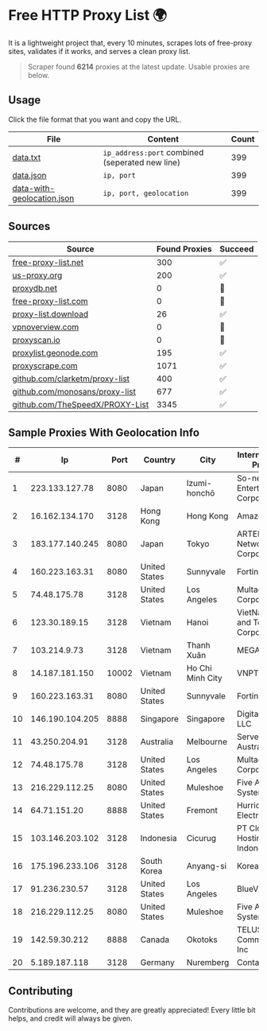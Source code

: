 
# Free HTTP Proxy List 🌍

It is a lightweight project that, every 10 minutes, scrapes lots of free-proxy sites, validates if it works, and serves a clean proxy list.


> Scraper found **6214** proxies at the latest update. Usable proxies are below.

## Usage

Click the file format that you want and copy the URL.


|File|Content|Count|
|----|-------|-----|
|[data.txt](https://raw.githubusercontent.com/themiralay/Proxy-List-World/master/data.txt)|`ip_address:port` combined (seperated new line)|399|
|[data.json](https://raw.githubusercontent.com/themiralay/Proxy-List-World/master/data.json)|`ip, port`|399|
|[data-with-geolocation.json](https://raw.githubusercontent.com/themiralay/Proxy-List-World/master/data-with-geolocation.json)|`ip, port, geolocation`|399|

## Sources

|Source|Found Proxies|Succeed|
|------|-------------|-------|
|[free-proxy-list.net](https://free-proxy-list.net)|300|✅|
|[us-proxy.org](https://www.us-proxy.org)|200|✅|
|[proxydb.net](http://proxydb.net)|0|🚫|
|[free-proxy-list.com](https://free-proxy-list.com/?page=&port=&type%5B%5D=http&type%5B%5D=https&up_time=0&search=Search)|0|🚫|
|[proxy-list.download](https://www.proxy-list.download/HTTP)|26|✅|
|[vpnoverview.com](https://vpnoverview.com/privacy/anonymous-browsing/free-proxy-servers)|0|🚫|
|[proxyscan.io](https://www.proxyscan.io)|0|🚫|
|[proxylist.geonode.com](https://proxylist.geonode.com/api/proxy-list?limit=300&page=1&sort_by=lastChecked&sort_type=desc&protocols=http,https)|195|✅|
|[proxyscrape.com](https://api.proxyscrape.com/v2/?request=displayproxies&protocol=http&timeout=10000&country=all&ssl=all&anonymity=all)|1071|✅|
|[github.com/clarketm/proxy-list](https://raw.githubusercontent.com/clarketm/proxy-list/master/proxy-list-raw.txt)|400|✅|
|[github.com/monosans/proxy-list](https://raw.githubusercontent.com/monosans/proxy-list/main/proxies/http.txt)|677|✅|
|[github.com/TheSpeedX/PROXY-List](https://raw.githubusercontent.com/TheSpeedX/PROXY-List/master/http.txt)|3345|✅|


## Sample Proxies With Geolocation Info

|#|Ip|Port|Country|City|Internet Service Provider|
|-|--|----|-------|----|-------------------------|
|1|223.133.127.78|8080|Japan|Izumi-honchō|So-net Entertainment Corporation|
|2|16.162.134.170|3128|Hong Kong|Hong Kong|Amazon.com|
|3|183.177.140.245|8080|Japan|Tokyo|ARTERIA Networks Corporation|
|4|160.223.163.31|8080|United States|Sunnyvale|Fortinet Inc.|
|5|74.48.175.78|3128|United States|Los Angeles|Multacom Corporation|
|6|123.30.189.15|3128|Vietnam|Hanoi|VietNam Post and Telecom Corporation|
|7|103.214.9.73|3128|Vietnam|Thanh Xuân|MEGACORE|
|8|14.187.181.150|10002|Vietnam|Ho Chi Minh City|VNPT|
|9|160.223.163.31|8080|United States|Sunnyvale|Fortinet Inc.|
|10|146.190.104.205|8888|Singapore|Singapore|DigitalOcean, LLC|
|11|43.250.204.91|3128|Australia|Melbourne|Servers Australia Pty Ltd|
|12|74.48.175.78|3128|United States|Los Angeles|Multacom Corporation|
|13|216.229.112.25|8080|United States|Muleshoe|Five Area Systems, LLC|
|14|64.71.151.20|8888|United States|Fremont|Hurricane Electric LLC|
|15|103.146.203.102|3128|Indonesia|Cicurug|PT Cloud Hosting Indonesia|
|16|175.196.233.106|3128|South Korea|Anyang-si|Korea Telecom|
|17|91.236.230.57|3128|United States|Los Angeles|BlueVPS OU|
|18|216.229.112.25|8080|United States|Muleshoe|Five Area Systems, LLC|
|19|142.59.30.212|8888|Canada|Okotoks|TELUS Communications Inc|
|20|5.189.187.118|3128|Germany|Nuremberg|Contabo GmbH|



## Contributing

Contributions are welcome, and they are greatly appreciated! Every
little bit helps, and credit will always be given.

